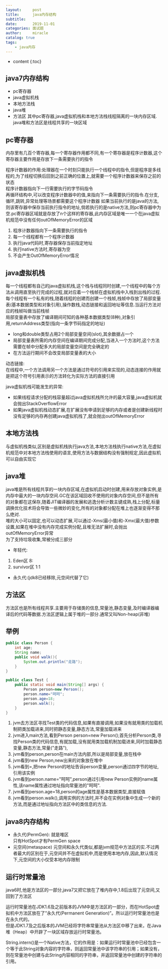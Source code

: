 ```yaml
---
layout:     post
title:      java内存结构
subtitle:   
date:       2019-11-01
categories: 面试题
author:     miracle
catalog: true
tags:
    - java内存
---
```


* content
{:toc}



## java7内存结构
* pc寄存器
* java虚拟机栈
* 本地方法栈
* java堆
* 方法区
其中pc寄存器,java虚拟机栈和本地方法栈线程隔离的一块内存区域.  
java堆和方法区是线程共享的一块区域

## pc寄存器

内存里有几百个寄存器,每一个寄存器作用都不同,有一个寄存器是程序计数器,这个寄存器主要作用是存放下一条需要执行的指令

程序计数器的作用:处理器在一个时刻只能执行一个线程中的指令,但是程序是多线程的,为了线程切换后回到之前正确的位置上,就需要一个程序计数器来保存之前的状态  
程序计数器指向下一行需要执行的字节码指令  
再循环结构中,可以改变程序计数器中的值,来指向下一条需要执行的指令.在分支,循环,跳转,异常处理等场景都需要这个程序计数器
如果当前执行的是java的方法,则该寄存器中保存当前执行指令的地址,倘若执行的是native方法,则pc寄存器中为空.pc寄存器区域就是存放了n个这样的寄存器,此内存区域是唯一一个在java虚拟机规范中没有任何outOfMemoryError的区域

1. 程序计数器指向下一条需要执行的指令
2. 每一个线程都有一个程序计数器
3. 执行java代码时,寄存器保存当前指定地址
4. 执行native方法时,寄存器为空
5. 不会产生OutOfMemoryError情况

## java虚拟机栈

每一个线程都有自己的java虚拟机栈,这个栈与线程同时创建,一个线程中的每个方法从调用直至执行完成的过程,就对应着一个栈帧在虚拟机栈中入栈到出栈的过程.每个线程有一个私有的栈,随着线程的创建而创建一个栈帧,栈帧中存放了局部变量表(基本数据类型和对象引用),操作数栈,动态链接和返回地址等信息.当运行方法对应的栈帧叫做当前栈帧  
局部变量表中存放了编译期间可知的各种基本数据类型(8种),对象引用,returnAddress类型(指向一条字节码指定的地址)  
* long和double类型占用2个局部变量空间(slot),其余数据占一个
* 局部变量表所需的内存空间在编译期间完成分配,当进入一个方法时,这个方法需要在帧中分配多大的局部变量空间是完全确定的
* 在方法运行期间不会改变局部变量表的大小  

动态链接:  
在线程中,一个方法调用另一个方法是通过符号的引用来实现的,动态连接的作用就是把这个符号引用表示的方法转化为实际方法的直接引用  

java虚拟机栈可能发生的异常:  
* 如果线程请求分配的栈容量超过java虚拟机栈所允许的最大容量,java虚拟机就会抛出StackOverflowError
* 如果java虚拟机栈动态扩展,在扩展没有申请到足够的内存或者是创建新线程时没有足够的内存再创建java虚拟机栈了,就会抛出outOfMemoryError

## 本地方法栈

与虚拟机栈类似,区别是虚拟机栈执行java方法,本地方法栈执行native方法,在虚拟机规范中对本地方法栈使用的语言,使用方法与数据结构没有强制规定,因此虚拟机可以自由实现它

## java堆

java堆是所有线程共享的一块内存区域,在虚拟机启动时创建,用来存放对象实例,是内存中最大的一块内存空间.GC在该区域回收不使用的对象内存空间,但不是所有的对象都在这保存,随着JIT编译器的发展和逃逸分析计数主键成熟,栈上分配,标量调换优化技术将会导致一些微妙的变化,所有的对象都分配在堆上也逐渐变得不那么绝对.  
堆的大小可以固定,也可以动态扩展,可以通过-Xms(最小值)和-Xmx(最大值)参数设置,如果在堆中没有内存完成实例分配,且堆无法扩展时,会抛出outOfMemoryError异常  
为了支持垃圾收集,常被分成三部分

* 年轻代:
 1. Eden区 8:
 2. survivor区 1:1
* 永久代:(jdk8已经移除,元空间代替了它)

## 方法区

方法区也是所有线程共享.主要用于存储类的信息,常量池,静态变量,及时编译器编译后的代码等数据.方法区逻辑上属于堆的一部分.通常又叫Non-heap(非堆)

## 举例

```java
public class Person {
	int age;
	String name;
	public void walk(){
		System.out.println("走路");
	}
}

public class Test {
	public static void main(String[] args) {
		Person person=new Person();
		person.name="呵呵";
		person.age=18;
		person.walk();
	}
}
```

1. jvm去方法区寻找Test类的代码信息,如果有直接调用,如果没有就用类的加载机制把类加载进来,同时把静态变量,静态方法,常量加载进来
2. jvm进入main方法,看到Person person=new Person();首先分析Person类,寻找Person类的代码信息,有就加载,没有就用类加载机制加载进来,同时加载静态变量,静态方法,常量("走路"),
3. jvm看到person,person在main方法内部,所以是局部变量,放在栈中
4. jvm看到new Person,new出来的对象放在堆中
5. jvm看到=,把new Person的地址告诉person变量,person通过四字节的地址,引用该实例
6. jvm看到person.name="呵呵",person通过引用new Person实例的name属性,该name属性通过地址指向常量池的"呵呵".
7. jvm看到person.age=18,person的age属性是基本数据类型,直接赋值
8. jvm看到person.walk(),调用实例的方法时,并不会在实例对象中生成一个新的方法,而是通过地址指向方法区中的类信息的方法.

## java8内存结构

* 永久代(PermGen):
就是堆区  
只有HotSpot才有PermGen space  
* 元空间(metaspace)
元空间和永久代类似,都是jvm规范中方法区的实.不过两者最大的区别在于,元空间并不在虚拟机中,而是使用本地内存,因此,默认情况下,元空间的大小仅受本地内存限制

## 运行时常量池

java6时,他是方法区的一部分,java7又把它放在了堆内存中,1.8后出现了元空间,又回到了方法区  	

运行时常量池在JDK1.6及之前版本的JVM中是方法区的一部分，而在HotSpot虚拟机中方法区放在了”永久代(Permanent Generation)”。所以运行时常量池也是在永久代的。   
但是JDK1.7及之后版本的JVM已经将字符串常量池从方法区中移了出来，在Java 堆（Heap）中开辟了一块区域存放运行时常量池。  

String.intern()是一个Native方法，它的作用是：如果运行时常量池中已经包含一个等于此String对象内容的字符串，则返回常量池中该字符串的引用；如果没有，则在常量池中创建与此String内容相同的字符串，并返回常量池中创建的字符串的引用。

